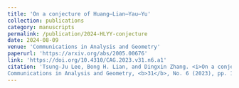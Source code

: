 ```yaml
---
title: 'On a conjecture of Huang–Lian–Yau–Yu'
collection: publications
category: manuscripts
permalink: /publication/2024-HLYY-conjecture
date: 2024-08-09
venue: 'Communications in Analysis and Geometry'
paperurl: 'https://arxiv.org/abs/2005.00676'
link: 'https://doi.org/10.4310/CAG.2023.v31.n6.a1'
citation: 'Tsung-Ju Lee, Bong H. Lian, and Dingxin Zhang. <i>On a conjecture of Huang–Lian–Yau–Yu</i>, 
Communications in Analysis and Geometry, <b>31</b>, No. 6 (2023), pp. 1341–1352. DOI: 10.4310/CAG.2023.v31.n6.a1'
---
```

